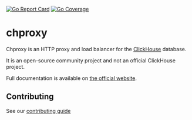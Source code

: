 [![Go Report Card](https://goreportcard.com/badge/github.com/ContentSquare/chproxy)](https://goreportcard.com/report/github.com/ContentSquare/chproxy)
[![Go Coverage](https://github.com/ContentSquare/chproxy/wiki/coverage.svg)](https://raw.githack.com/wiki/ContentSquare/chproxy/coverage.html)
# chproxy

Chproxy is an HTTP proxy and load balancer for the [ClickHouse](https://ClickHouse.yandex) database.

It is an open-source community project and not an official ClickHouse project.

Full documentation is available on [the official website](https://www.chproxy.org/).

## Contributing

See our [contributing guide](./CONTRIBUTING.md)
